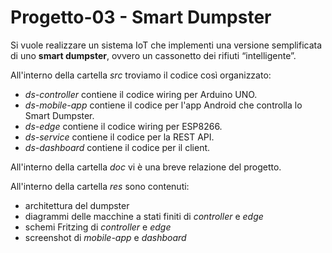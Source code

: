 # Progetto-03 - Smart Dumpster

Si vuole realizzare un sistema IoT che implementi una versione semplificata di uno **smart dumpster**, ​ovvero un cassonetto dei rifiuti “intelligente”.

All'interno della cartella _src_ troviamo il codice così organizzato:
- _ds-controller_ contiene il codice wiring per Arduino UNO.
- _ds-mobile-app_ contiene il codice per l'app Android che controlla lo Smart Dumpster.
- _ds-edge_ contiene il codice wiring per ESP8266.
- _ds-service_ contiene il codice per la REST API.
- _ds-dashboard_ contiene il codice per il client.

All'interno della cartella _doc_ vi è una breve relazione del progetto.

All'interno della cartella _res_ sono contenuti:
- architettura del dumpster
- diagrammi delle macchine a stati finiti di _controller_ e _edge_
- schemi Fritzing di _controller_ e _edge_
- screenshot di _mobile-app_ e _dashboard_
